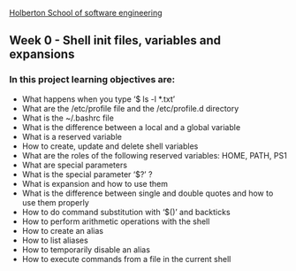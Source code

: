                                                                                 
[Holberton School of software engineering](https://www.holbertonschool.com)

## Week 0 - Shell init files, variables and expansions

### In this project learning objectives are:

- What happens when you type ‘$ ls -l *.txt’
- What are the /etc/profile file and the /etc/profile.d directory
- What is the ~/.bashrc file
- What is the difference between a local and a global variable
- What is a reserved variable
- How to create, update and delete shell variables
- What are the roles of the following reserved variables: HOME, PATH, PS1
- What are special parameters
- What is the special parameter ‘$?’ ?
- What is expansion and how to use them
- What is the difference between single and double quotes and how to use them properly
- How to do command substitution with ‘$()’ and backticks
- How to perform arithmetic operations with the shell
- How to create an alias
- How to list aliases
- How to temporarily disable an alias
- How to execute commands from a file in the current shell
